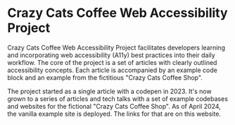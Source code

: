 # Crazy Cats Coffee Web Accessibility Project

Crazy Cats Coffee Web Accessibility Project facilitates developers learning and incorporating web accessibility (A11y) best practices into their daily workflow. The core of the project is a set of articles with clearly outlined accessibility concepts. Each article is accompanied by an example code block and an example from the fictitious "Crazy Cats Coffee Shop".

The project started as a single article with a codepen in 2023. It's now grown to a series of articles and tech talks with a set of example codebases and websites for the fictional "Crazy Cats Coffee Shop". As of April 2024, the vanilla example site is deployed. The links for that are on this website.
